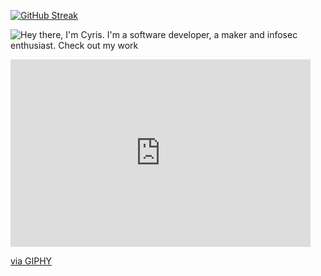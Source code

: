[![GitHub Streak](http://github-readme-streak-stats.herokuapp.com?user=amedoali&date_format=M%20j%5B%2C%20Y%5D&fire=B7B6B1&ring=A6A5A1&currStreakNum=CECDC8&currStreakLabel=DDDCD6&background=000000&border=000000&stroke=000000&dates=5B5A58&sideLabels=FFFDF7&sideNums=CBCAC5)](https://git.io/streak-stats)


![Hey there, I'm Cyris. I'm a software developer, a maker and infosec enthusiast. Check out my work](https://www.tech-faq.com/wp-content/uploads/DASD.jpg)
<iframe src="https://giphy.com/embed/l0ExdMHUDKteztyfe" width="480" height="300" frameBorder="0" class="giphy-embed" allowFullScreen></iframe><p><a href="https://giphy.com/gifs/smoke-smoking-chibi-l0ExdMHUDKteztyfe">via GIPHY</a></p>